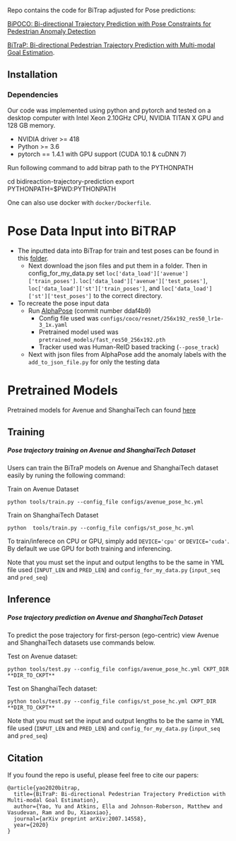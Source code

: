 Repo contains the code for BiTrap adjusted for Pose predictions:

[BiPOCO: Bi-directional Trajectory Prediction with Pose Constraints for
Pedestrian Anomaly Detection]()

[BiTraP: Bi-directional Pedestrian Trajectory Prediction with Multi-modal Goal Estimation](https://arxiv.org/abs/2007.14558).



## Installation
### Dependencies
Our code was implemented using python and pytorch and tested on a desktop computer with Intel Xeon 2.10GHz CPU, NVIDIA TITAN X GPU and 128 GB memory.

* NVIDIA driver >= 418
* Python >= 3.6
* pytorch == 1.4.1 with GPU support (CUDA 10.1 & cuDNN 7)

Run following command to add bitrap path to the PYTHONPATH

  cd bidireaction-trajectory-prediction
  export PYTHONPATH=$PWD:PYTHONPATH

One can also use docker with `docker/Dockerfile`. 
# Pose Data Input into BiTRAP
* The inputted data into BiTrap for train and test poses can be found in this [folder]().
  * Next download the json files and put them in a folder. Then in config_for_my_data.py set ```loc['data_load']['avenue']['train_poses']```.   ```loc['data_load']['avenue']['test_poses']```,  ```loc['data_load']['st']['train_poses']```, and  ```loc['data_load']['st']['test_poses']``` to the correct directory.
* To recreate the pose input data
  * Run [AlphaPose](https://github.com/MVIG-SJTU/AlphaPose/tree/ddaf4b99327132f7617a768a75f7cb94870ed57c) (commit number ddaf4b9)
    * Config file used was ```configs/coco/resnet/256x192_res50_lr1e-3_1x.yaml```
    * Pretrained model used was ```pretrained_models/fast_res50_256x192.pth```
    * Tracker used was Human-ReID based tracking (```--pose_track```)
  * Next with json files from AlphaPose add the anomaly labels with the ```add_to_json_file.py``` for only the testing data

# Pretrained Models
Pretrained models for Avenue and ShanghaiTech can found [here]()


## Training
##### Pose trajectory training on Avenue and ShanghaiTech Dataset

Users can train the BiTraP models on Avenue and ShanghaiTech dataset easily by runing the following command:

Train on Avenue Dataset
```
python tools/train.py --config_file configs/avenue_pose_hc.yml
```

Train on ShanghaiTech Dataset
```
python  tools/train.py --config_file configs/st_pose_hc.yml
```

To train/inferece on CPU or GPU, simply add `DEVICE='cpu'` or  `DEVICE='cuda'`. By default we use GPU for both training and inferencing.

Note that you must set the input and output lengths to be the same in YML file used (```INPUT_LEN``` and ```PRED_LEN```) and ```config_for_my_data.py``` (```input_seq``` and ```pred_seq```)
## Inference 


##### Pose trajectory prediction on Avenue and ShanghaiTech Dataset
To predict the pose trajectory for first-person (ego-centric) view Avenue and ShanghaiTech datasets use commands below.

Test on Avenue dataset:
```
python tools/test.py --config_file configs/avenue_pose_hc.yml CKPT_DIR **DIR_TO_CKPT**

```

Test on ShanghaiTech dataset:
```
python tools/test.py --config_file configs/st_pose_hc.yml CKPT_DIR **DIR_TO_CKPT**
```

Note that you must set the input and output lengths to be the same in YML file used (```INPUT_LEN``` and ```PRED_LEN```) and ```config_for_my_data.py``` (```input_seq``` and ```pred_seq```)
## Citation

If you found the repo is useful, please feel free to cite our papers:
```
@article{yao2020bitrap,
  title={BiTraP: Bi-directional Pedestrian Trajectory Prediction with Multi-modal Goal Estimation},
  author={Yao, Yu and Atkins, Ella and Johnson-Roberson, Matthew and Vasudevan, Ram and Du, Xiaoxiao},
  journal={arXiv preprint arXiv:2007.14558},
  year={2020}
}
```
